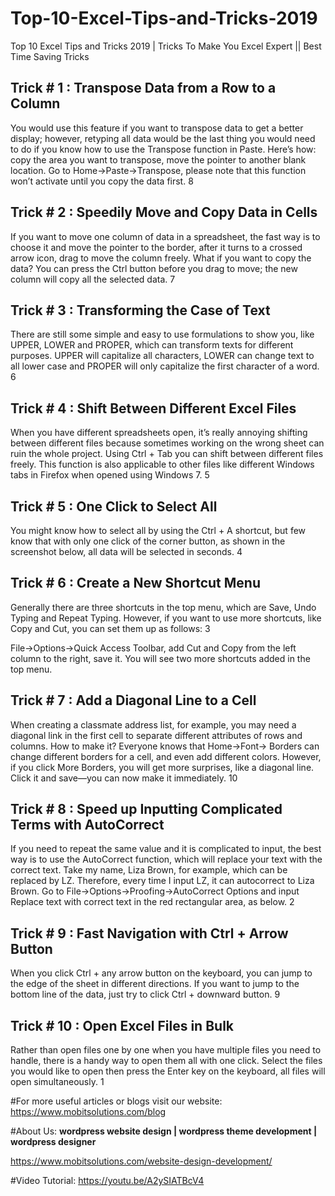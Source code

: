 # Top-10-Excel-Tips-and-Tricks-2019
Top 10 Excel Tips and Tricks 2019 | Tricks To Make You Excel Expert || Best Time Saving Tricks

## Trick # 1 : Transpose Data from a Row to a Column

You would use this feature if you want to transpose data to get a better display; however, retyping all data would be the last thing you would need to do if you know how to use the Transpose function in Paste. Here’s how: copy the area you want to transpose, move the pointer to another blank location. Go to Home->Paste->Transpose, please note that this function won’t activate until you copy the data first. 8


## Trick # 2 : Speedily Move and Copy Data in Cells

If you want to move one column of data in a spreadsheet, the fast way is to choose it and move the pointer to the border, after it turns to a crossed arrow icon, drag to move the column freely. What if you want to copy the data? You can press the Ctrl button before you drag to move; the new column will copy all the selected data.   7


## Trick # 3 : Transforming the Case of Text

There are still some simple and easy to use formulations to show you, like UPPER, LOWER and PROPER, which can transform texts for different purposes. UPPER will capitalize all characters, LOWER can change text to all lower case and PROPER will only capitalize the first character of a word.    6


## Trick # 4 : Shift Between Different Excel Files

When you have different spreadsheets open, it’s really annoying shifting between different files because sometimes working on the wrong sheet can ruin the whole project. Using Ctrl + Tab you can shift between different files freely. This function is also applicable to other files like different Windows tabs in Firefox when opened using Windows 7.     5

## Trick  # 5 : One Click to Select All

You might know how to select all by using the Ctrl + A shortcut, but few know that with only one click of the corner button, as shown in the screenshot below, all data will be selected in seconds.    4

## Trick # 6 : Create a New Shortcut Menu

Generally there are three shortcuts in the top menu, which are Save, Undo Typing and Repeat Typing. However, if you want to use more shortcuts, like Copy and Cut, you can set them up as follows:      3

File->Options->Quick Access Toolbar, add Cut and Copy from the left column to the right, save it. You will see two more shortcuts added in the top menu.

## Trick # 7 : Add a Diagonal Line to a Cell

When creating a classmate address list, for example, you may need a diagonal link in the first cell to separate different attributes of rows and columns. How to make it? Everyone knows that Home->Font-> Borders can change different borders for a cell, and even add different colors. However, if you click More Borders, you will get more surprises, like a diagonal line. Click it and save—you can now make it immediately.  10


## Trick # 8 : Speed up Inputting Complicated Terms with AutoCorrect

If you need to repeat the same value and it is complicated to input, the best way is to use the AutoCorrect function, which will replace your text with the correct text. Take my name, Liza Brown, for example, which can be replaced by LZ. Therefore, every time I input LZ, it can autocorrect to Liza Brown. Go to File->Options->Proofing->AutoCorrect Options and input Replace text with correct text in the red rectangular area, as below.   2


## Trick # 9 : Fast Navigation with Ctrl + Arrow Button

When you click Ctrl + any arrow button on the keyboard, you can jump to the edge of the sheet in different directions. If you want to jump to the bottom line of the data, just try to click Ctrl + downward button.   9

## Trick # 10 : Open Excel Files in Bulk

Rather than open files one by one when you have multiple files you need to handle, there is a handy way to open them all with one click. Select the files you would like to open then press the Enter key on the keyboard, all files will open simultaneously.   1
 

#For more useful articles or blogs visit our website:
https://www.mobitsolutions.com/blog

#About Us:
<B>wordpress website design | wordpress theme development | wordpress designer</b>

https://www.mobitsolutions.com/website-design-development/

#Video Tutorial:
https://youtu.be/A2ySIATBcV4
